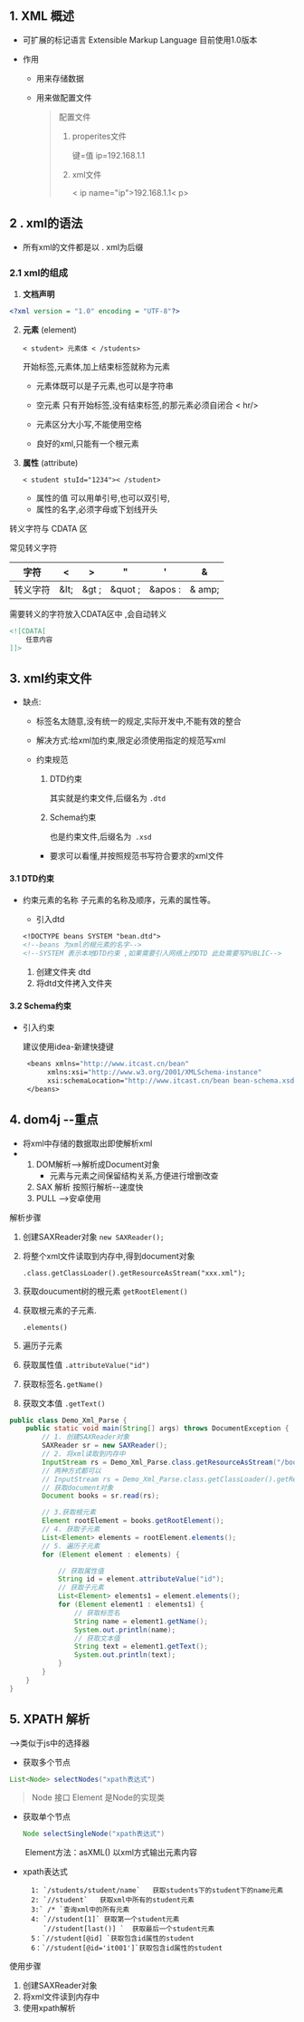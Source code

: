 ## 1. XML 概述

* 可扩展的标记语言 Extensible Markup Language 目前使用1.0版本

* 作用

  * 用来存储数据

  * 用来做配置文件

    > 配置文件
    >
    > 1. properites文件
    >
    >    键=值  ip=192.168.1.1
    >
    > 2. xml文件
    >
    >    < ip name="ip">192.168.1.1< p>

## 2 . xml的语法

* 所有xml的文件都是以 . xml为后缀

### 2.1 xml的组成

1. **文档声明**

```xml
<?xml version = "1.0" encoding = "UTF-8"?>
```

2. **元素**   (element)

   `< student> 元素体 < /students>`

   开始标签,元素体,加上结束标签就称为元素

   * 元素体既可以是子元素,也可以是字符串

   * 空元素 只有开始标签,没有结束标签,的那元素必须自闭合 < hr/>
   * 元素区分大小写,不能使用空格
   * 良好的xml,只能有一个根元素

3. **属性**  (attribute)

   `< student stuId="1234">< /student>`

   * 属性的值 可以用单引号,也可以双引号,
   * 属性的名字,必须字母或下划线开头

转义字符与 CDATA 区

常见转义字符

|   字符   |  <   |   >   |    "    |    '    |   &    |
| :------: | :--: | :---: | :-----: | :-----: | :----: |
| 转义字符 | &It; | &gt ; | &quot ; | &apos : | & amp; |

需要转义的字符放入CDATA区中 ,会自动转义

```xml
<![CDATA[
    任意内容
]]>
```

## 3. xml约束文件

* 缺点:

  * 标签名太随意,没有统一的规定,实际开发中,不能有效的整合

  * 解决方式:给xml加约束,限定必须使用指定的规范写xml

  * 约束规范

    1. DTD约束

       其实就是约束文件,后缀名为 `.dtd`

    2. Schema约束

       也是约束文件,后缀名为` .xsd`

    * 要求可以看懂,并按照规范书写符合要求的xml文件

#### 3.1 DTD约束

* 约束元素的名称 子元素的名称及顺序，元素的属性等。

  * 引入dtd

  ```dtd
  <!DOCTYPE beans SYSTEM "bean.dtd">
  <!--beans 为xml的根元素的名字-->
  <!--SYSTEM 表示本地DTD约束 ,如果需要引入网络上的DTD 此处需要写PUBLIC-->
  ```

  1. 创建文件夹 dtd
  2. 将dtd文件拷入文件夹

#### 3.2 Schema约束

* 引入约束

  建议使用idea-新建快捷键

  ```scheme
   <beans xmlns="http://www.itcast.cn/bean" 
  	    xmlns:xsi="http://www.w3.org/2001/XMLSchema-instance"
  	    xsi:schemaLocation="http://www.itcast.cn/bean bean-schema.xsd">
   </beans>
  ```

##  4. dom4j --重点

* 将xml中存储的数据取出即使解析xml
* 1. DOM解析-->解析成Document对象
     * 元素与元素之间保留结构关系,方便进行增删改查
  2. SAX 解析 按照行解析--速度快
  3. PULL  -->安卓使用



解析步骤

1. 创建SAXReader对象  `new SAXReader();`

2. 将整个xml文件读取到内存中,得到document对象

   `.class.getClassLoader().getResourceAsStream("xxx.xml");` 

3. 获取doucument树的根元素  `getRootElement()` 

4. 获取根元素的子元素.

   `.elements() ` 

5. 遍历子元素

6. 获取属性值 `.attributeValue("id")`

7. 获取标签名`.getName()`

8. 获取文本值 `.getText()`

```java
public class Demo_Xml_Parse {
    public static void main(String[] args) throws DocumentException {
        // 1. 创建SAXReader对象
        SAXReader sr = new SAXReader();
        // 2. 将xml读取到内存中
        InputStream rs = Demo_Xml_Parse.class.getResourceAsStream("/books.xml");
        // 两种方式都可以
        // InputStream rs = Demo_Xml_Parse.class.getClassLoader().getResourceAsStream("books.xml");
        // 获取document对象
        Document books = sr.read(rs);

        // 3.获取根元素
        Element rootElement = books.getRootElement();
        // 4. 获取子元素
        List<Element> elements = rootElement.elements();
        // 5. 遍历子元素
        for (Element element : elements) {

            // 获取属性值
            String id = element.attributeValue("id");
            // 获取子元素
            List<Element> elements1 = element.elements();
            for (Element element1 : elements1) {
                // 获取标签名
                String name = element1.getName();
                System.out.println(name);
                // 获取文本值
                String text = element1.getText();
                System.out.println(text);
            }
        }
    }
}

```



## 5. XPATH 解析

-->类似于js中的选择器

*  获取多个节点

  ```java
  List<Node> selectNodes("xpath表达式")
  ```

  > Node 接口 Element 是Node的实现类

* 获取单个节点

  ```java
  Node selectSingleNode("xpath表达式")
  ```

  ​	Element方法：asXML() 以xml方式输出元素内容

* xpath表达式

        1: `/students/student/name`   获取students下的student下的name元素
        2: `//student`   获取xml中所有的student元素
        3:` /* `查询xml中的所有元素
        4: `//student[1]` 获取第一个student元素
           `//student[last()] `  获取最后一个student元素
        5：`//student[@id] `获取包含id属性的student
        6：`//student[@id='it001']`获取包含id属性的student

使用步骤

1. 创建SAXReader对象
2. 将xml文件读到内存中
3. 使用xpath解析

